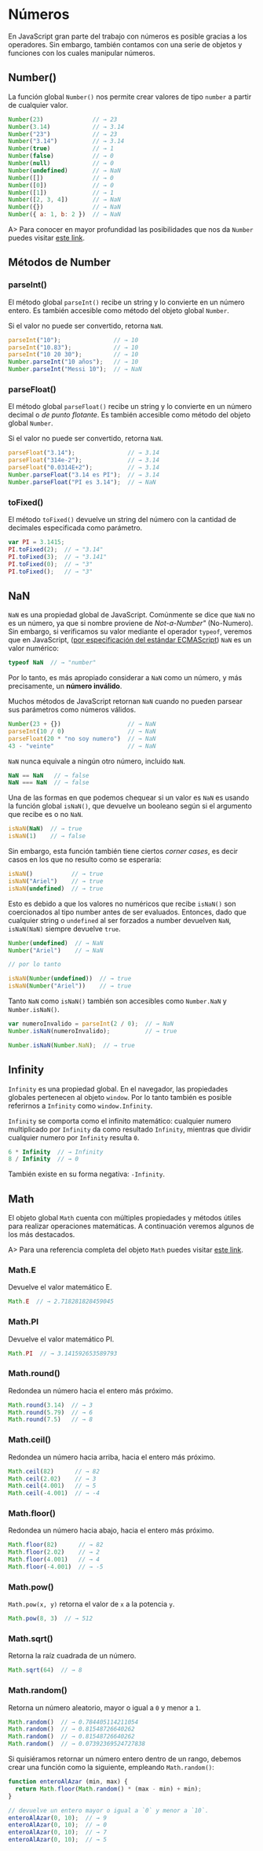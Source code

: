 # Números

En JavaScript gran parte del trabajo con números es posible gracias a los operadores. Sin embargo, también contamos con una serie de objetos y funciones con los cuales manipular números.

## Number()

La función global `Number()` nos permite crear valores de tipo `number` a partir de cualquier valor.

```javascript
Number(23)              // → 23
Number(3.14)            // → 3.14
Number("23")            // → 23
Number("3.14")          // → 3.14
Number(true)            // → 1
Number(false)           // → 0
Number(null)            // → 0
Number(undefined)       // → NaN
Number([])              // → 0
Number([0])             // → 0
Number([1])             // → 1
Number([2, 3, 4])       // → NaN
Number({})              // → NaN
Number({ a: 1, b: 2 })  // → NaN
```

A> Para conocer en mayor profundidad las posibilidades que nos da `Number` puedes visitar [este link](https://developer.mozilla.org/es/docs/Web/JavaScript/Referencia/Objetos_globales/Number).

## Métodos de Number

### parseInt()

El método global `parseInt()` recibe un string y lo convierte en un número entero. Es también accesible como método del objeto global `Number`.

Si el valor no puede ser convertido, retorna `NaN`.

```javascript
parseInt("10");               // → 10
parseInt("10.83");            // → 10
parseInt("10 20 30");         // → 10
Number.parseInt("10 años");   // → 10
Number.parseInt("Messi 10");  // → NaN
```

### parseFloat()

El método global `parseFloat()` recibe un string y lo convierte en un número decimal o *de punto flotante*. Es también accesible como método del objeto global `Number`.

Si el valor no puede ser convertido, retorna `NaN`.

```javascript
parseFloat("3.14");               // → 3.14
parseFloat("314e-2");             // → 3.14
parseFloat("0.0314E+2");          // → 3.14
Number.parseFloat("3.14 es PI");  // → 3.14
Number.parseFloat("PI es 3.14");  // → NaN
```

### toFixed()

El método `toFixed()` devuelve un string del número con la cantidad de decimales especificada como parámetro.

```javascript
var PI = 3.1415;
PI.toFixed(2);  // → "3.14"
PI.toFixed(3);  // → "3.141"
PI.toFixed(0);  // → "3"
PI.toFixed();   // → "3"
```

## NaN

`NaN` es una propiedad global de JavaScript. Comúnmente se dice que `NaN` no es un número, ya que si nombre proviene de *Not-a-Number"* (No-Numero). Sin embargo, si verificamos su valor mediante el operador `typeof`, veremos que en JavaScript, ([por especificación del estándar ECMAScript](https://tc39.es/ecma262/#sec-terms-and-definitions-nan)) `NaN` es un valor numérico:

```javascript
typeof NaN  // → "number"
```

Por lo tanto, es más apropiado considerar a `NaN` como un número, y más precisamente, un **número inválido**.

Muchos métodos de JavaScript retornan `NaN` cuando no pueden parsear sus parámetros como números válidos.

```javascript
Number(23 + {})                   // → NaN
parseInt(10 / 0)                  // → NaN
parseFloat(20 * "no soy numero")  // → NaN
43 - "veinte"                     // → NaN
```

`NaN` nunca equivale a ningún otro número, incluido `NaN`.

```javascript
NaN == NaN   // → false
NaN === NaN  // → false
```

Una de las formas en que podemos chequear si un valor es `NaN` es usando la función global `isNaN()`, que devuelve un booleano según si el argumento que recibe es o no `NaN`.

```javascript
isNaN(NaN)  // → true
isNaN(1)    // → false
```

Sin embargo, esta función también tiene ciertos *corner cases*, es decir casos en los que no resulto como se esperaría:

```javascript
isNaN()           // → true
isNaN("Ariel")    // → true
isNaN(undefined)  // → true
```

Esto es debido a que los valores no numéricos que recibe `isNaN()` son coercionados al tipo number antes de ser evaluados. Entonces, dado que cualquier string o `undefined` al ser forzados a number devuelven `NaN`, `isNaN(NaN)` siempre devuelve `true`.

```javascript
Number(undefined)  // → NaN
Number("Ariel")    // → NaN

// por lo tanto

isNaN(Number(undefined))  // → true
isNaN(Number("Ariel"))    // → true
```

Tanto `NaN` como `isNaN()` también son accesibles como `Number.NaN` y `Number.isNaN()`.

```javascript
var numeroInvalido = parseInt(2 / 0);  // → NaN
Number.isNaN(numeroInvalido);          // → true

Number.isNaN(Number.NaN);  // → true
```

## Infinity

`Infinity` es una propiedad global. En el navegador, las propiedades globales pertenecen al objeto `window`. Por lo tanto también es posible referirnos a `Infinity` como `window.Infinity`.

`Infinity` se comporta como el infinito matemático: cualquier numero multiplicado por `Infinity` da como resultado `Infinity`, mientras que dividir cualquier numero por `Infinity` resulta `0`.

```javascript
6 * Infinity  // → Infinity
8 / Infinity  // → 0
```

También existe en su forma negativa: `-Infinity`.

## Math

El objeto global `Math` cuenta con múltiples propiedades y métodos útiles para realizar operaciones matemáticas. A continuación veremos algunos de los más destacados.

A> Para una referencia completa del objeto `Math` puedes visitar [este link](https://developer.mozilla.org/es/docs/Web/JavaScript/Referencia/Objetos_globales/Math).

### Math.E

Devuelve el valor matemático E.

```javascript
Math.E  // → 2.718281828459045
```

### Math.PI

Devuelve el valor matemático PI.

```javascript
Math.PI  // → 3.141592653589793
```

### Math.round()

Redondea un número hacia el entero más próximo.

```javascript
Math.round(3.14)  // → 3
Math.round(5.79)  // → 6
Math.round(7.5)   // → 8
```

### Math.ceil()

Redondea un número hacia arriba, hacia el entero más próximo.

```javascript
Math.ceil(82)      // → 82
Math.ceil(2.02)    // → 3
Math.ceil(4.001)   // → 5
Math.ceil(-4.001)  // → -4
```

### Math.floor()

Redondea un número hacia abajo, hacia el entero más próximo.

```javascript
Math.floor(82)      // → 82
Math.floor(2.02)    // → 2
Math.floor(4.001)   // → 4
Math.floor(-4.001)  // → -5
```

### Math.pow()

`Math.pow(x, y)` retorna el valor de `x` a la potencia `y`.

```javascript
Math.pow(8, 3)  // → 512
```

### Math.sqrt()

Retorna la raíz cuadrada de un número.

```javascript
Math.sqrt(64)  // → 8
```

### Math.random()

Retorna un número aleatorio, mayor o igual a `0` y menor a `1`.

```javascript
Math.random()  // → 0.784405114211054
Math.random()  // → 0.81548726640262
Math.random()  // → 0.81548726640262
Math.random()  // → 0.07392369524727838
```

Si quisiéramos retornar un número entero dentro de un rango, debemos crear una función como la siguiente, empleando `Math.random()`:

```javascript
function enteroAlAzar (min, max) {
  return Math.floor(Math.random() * (max - min) + min);
}

// devuelve un entero mayor o igual a `0` y menor a `10`.
enteroAlAzar(0, 10);  // → 9
enteroAlAzar(0, 10);  // → 0
enteroAlAzar(0, 10);  // → 7
enteroAlAzar(0, 10);  // → 5
```
